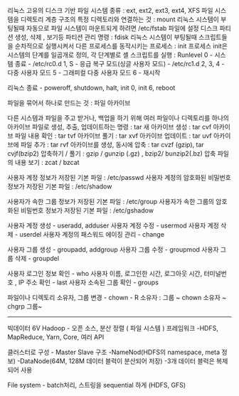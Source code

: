리눅스 고유의 디스크 기반 파일 시스템 종류 : ext, ext2, ext3, ext4, XFS
파일 시스템을 디렉토리 계층 구조의 특정 디렉토리와 연결하는 것 : mount
리눅스 시스템이 부팅될때 자동으로 파일 시스템이 마운트되게 하려면 /etc/fstab 파일에 설정
디스크 파티션 생성, 삭제 , 보기등 파티션 관리 명령 : fdisk
리눅스 시스템이 부팅될때 스크립트들을 순차적으로 실행시켜서 다른 프로세스를 동작시키는 프로세스 : init 프로세스
init은 시스템의 단계를 일곱개로 정의, 각 단계별로 셸 스크립트를 실행 : Runlevel
0 - 시스템 종료 - /etc/rc0.d
1, S - 응급 복구 모드(싱글 사용자 모드) - /etc/rc1.d
2, 3, 4 - 다중 사용자 모드
5 - 그래피컬 다중 사용자 모드
6 - 재시작

리눅스 종료 -  poweroff, shutdown, halt, init 0, init 6, reboot

파일을 묶어서 하나로 만드는 것 : 파일 아카이브

다른 시스템과 파일을 주고 받거나, 백업을 하기 위해 여러 파일이나 디렉토리를 하나의 아카이브 파일로 생성, 추출, 업데이트하는 명령 : tar
새 아카이브 생성 : tar cvf
아카이브 파일 내용 확인 : tar tvf
아카이브 풀기 : tar xvf
아카이브 업데이트 : tar uvf
아카이브에 파일 추가 : tar rvf
아카이브를 생성, 동시에 압축 : tar cvzf (gzip), tar cvjf(bzip2)
압축하기 / 풀기 : gzip / gunzip (.gz) , bzip2/ bunzip2(.bz)
압축 파일의 내용 보기 : zcat / bzcat

사용자 계정 정보가 저장된 기본 파일 : /etc/passwd
사용자 계정의 암호화된 비밀번호 정보가 저장된 기본 파일 : /etc/shadow

사용자가 속한 그룹 정보가 저장된 기본 파일 : /etc/group
사용자가 속한 그룹의 암호화된 비밀번호 정보가 저장된 기본 파일 : /etc/gshadow

사용자 계정 생성 - useradd, adduser
사용자 계정 수정 - usermod
사용자 계정 삭제 - userdel
사용자 계정의 패스워드 에이징 관리 - change

사용자 그룹 생성 - groupadd, addgroup
사용자 그룹 수정 - groupmod
사용자 그룹 삭제 - groupdel

사용자 로그인 정보 확인 - who
사용자 이름, 로그인한 시간, 로그아웃 시간, 터미널번호 , IP 주소 확인 - last
사용자 소속된 그룹 확인 - groups

파일이나 디렉토리 소유자, 그룹 변경 - chown - R 소유자 : 그룹 ~
																  chown 소유자 ~
																  chgrp 그룹~

---

빅데이터 6V
Hadoop - 오픈 소스, 분산 정렬 ( 파일 시스템 ) 프레임워크
			   -HDFS, MapReduce, Yarn, Core, 여러 API

클러스터로 구성 - Master Slave 구조 
							-NameNod(HDFS의 namespace, meta 정보)
							-DataNode(64M, 128M 데이터 블럭이 분산되어 저장)
							-3개 데이터 블럭은 복제되어 사용

File system - batch처리, 스트링을 sequential 하게  (HDFS, GFS)